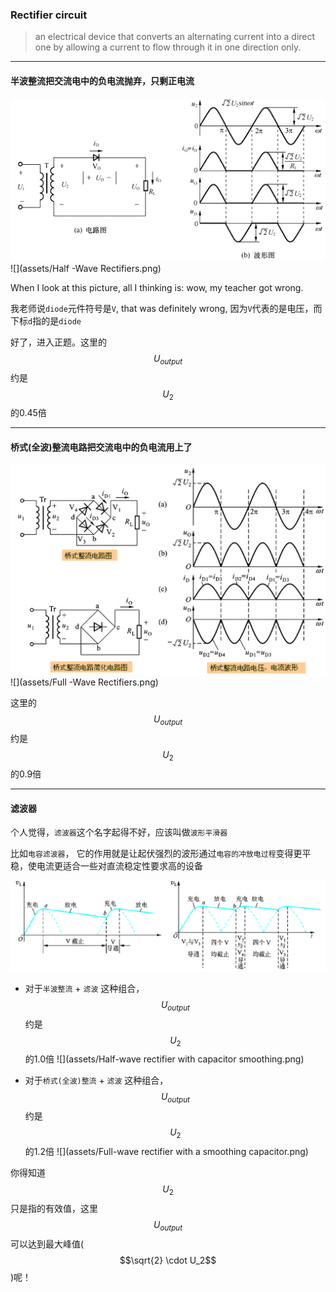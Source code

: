 ### Rectifier circuit
> an electrical device that converts an alternating current into a direct one by allowing a current to flow through it in one direction only.

___

#### 半波整流把交流电中的负电流抛弃，只剩正电流

![](assets/banbo_zhengliu_dianlu.png)
![](assets/Half -Wave Rectifiers.png)

When I look at this picture, all I thinking is: wow, my teacher got wrong.

我老师说`diode`元件符号是`V`, that was definitely wrong, 因为`V`代表的是电压，而下标`d`指的是`diode`

好了，进入正题。这里的 $$U_{output}$$ 约是 $$U_2$$ 的0.45倍

___

#### 桥式(全波)整流电路把交流电中的负电流用上了

![](assets/qiaoshi_zhengliu_dianlu.png)
![](assets/Full -Wave Rectifiers.png)

这里的 $$U_{output}$$ 约是 $$U_2$$ 的0.9倍

___

#### 滤波器

个人觉得，`滤波器`这个名字起得不好，应该叫做`波形平滑器`

比如`电容滤波器`， 它的作用就是让起伏强烈的波形通过`电容的冲放电过程`变得更平稳，使电流更适合一些对直流稳定性要求高的设备

![](assets/lvbo_wave.png)

+ 对于`半波整流` + `滤波` 这种组合，$$U_{output}$$ 约是 $$U_2$$ 的1.0倍
![](assets/Half-wave rectifier with capacitor smoothing.png)

+ 对于`桥式(全波)整流` + `滤波` 这种组合，$$U_{output}$$ 约是 $$U_2$$ 的1.2倍
![](assets/Full-wave rectifier with a smoothing capacitor.png)

你得知道 $$U_2$$ 只是指的有效值，这里 $$U_{output}$$ 可以达到最大峰值($$\sqrt{2} \cdot U_2$$)呢！

